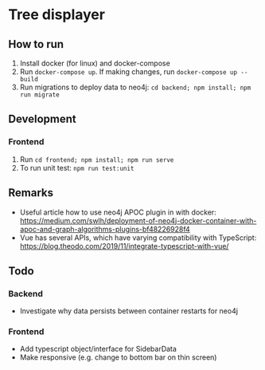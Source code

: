 # Tree displayer

## How to run
1. Install docker (for linux) and docker-compose
2. Run `docker-compose up`. If making changes, run `docker-compose up --build`
3. Run migrations to deploy data to neo4j: `cd backend; npm install; npm run migrate`

## Development
### Frontend
1. Run `cd frontend; npm install; npm run serve`
2. To run unit test: `npm run test:unit`

## Remarks
- Useful article how to use neo4j APOC plugin in with docker: https://medium.com/swlh/deployment-of-neo4j-docker-container-with-apoc-and-graph-algorithms-plugins-bf48226928f4
- Vue has several APIs, which have varying compatibility with TypeScript: https://blog.theodo.com/2019/11/integrate-typescript-with-vue/

## Todo
### Backend
 - Investigate why data persists between container restarts for neo4j
### Frontend
 - Add typescript object/interface for SidebarData
 - Make responsive (e.g. change to bottom bar on thin screen)
